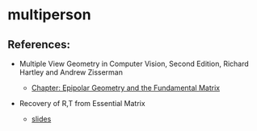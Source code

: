 # multiperson

## References:
 	
- Multiple View Geometry in Computer Vision, Second Edition, Richard Hartley and Andrew Zisserman
    - [Chapter: Epipolar Geometry and the Fundamental Matrix](https://www.robots.ox.ac.uk/~vgg/hzbook/hzbook2/HZepipolar.pdf)

- Recovery of R,T from Essential Matrix
    - [slides](https://inst.eecs.berkeley.edu/~ee290t/fa19/lectures/lecture10-3-decomposing-F-matrix-into-Rotation-and-Translation.pdf)

